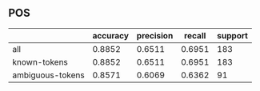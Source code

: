 
## POS

|                  | accuracy | precision | recall | support |
|------------------|----------|-----------|--------|---------|
| all              | 0.8852   | 0.6511    | 0.6951 | 183     |
| known-tokens     | 0.8852   | 0.6511    | 0.6951 | 183     |
| ambiguous-tokens | 0.8571   | 0.6069    | 0.6362 | 91      |

